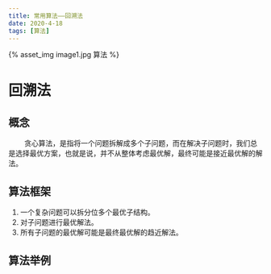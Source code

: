 ```yaml
---
title: 常用算法——回溯法
date: 2020-4-18
tags: [算法]
---
```

{% asset_img image1.jpg 算法 %}

# 回溯法
<!--more-->

## 概念

&nbsp;&nbsp;&nbsp;&nbsp;&nbsp;&nbsp;&nbsp;&nbsp;贪心算法，是指将一个问题拆解成多个子问题，而在解决子问题时，我们总是选择最优方案，也就是说，并不从整体考虑最优解，最终可能是接近最优解的解法。



## 算法框架

1. 一个复杂问题可以拆分位多个最优子结构。
2. 对子问题进行最优解法。
3. 所有子问题的最优解可能是最终最优解的趋近解法。



## 算法举例


